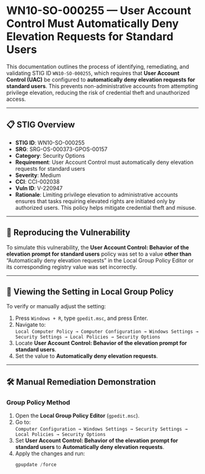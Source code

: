 # WN10-SO-000255 — User Account Control Must Automatically Deny Elevation Requests for Standard Users

This documentation outlines the process of identifying, remediating, and validating STIG ID `WN10-SO-000255`, which requires that **User Account Control (UAC)** be configured to **automatically deny elevation requests for standard users**. This prevents non-administrative accounts from attempting privilege elevation, reducing the risk of credential theft and unauthorized access.

---

## 📋 STIG Overview

- **STIG ID**: WN10-SO-000255  
- **SRG**: SRG-OS-000373-GPOS-00157  
- **Category**: Security Options  
- **Requirement**: User Account Control must automatically deny elevation requests for standard users  
- **Severity**: Medium  
- **CCI**: CCI-002038  
- **Vuln ID**: V-220947  
- **Rationale**: Limiting privilege elevation to administrative accounts ensures that tasks requiring elevated rights are initiated only by authorized users. This policy helps mitigate credential theft and misuse.

---

## 🔁 Reproducing the Vulnerability

To simulate this vulnerability, the **User Account Control: Behavior of the elevation prompt for standard users** policy was set to a value **other than** “Automatically deny elevation requests” in the Local Group Policy Editor or its corresponding registry value was set incorrectly.

---

## 🧾 Viewing the Setting in Local Group Policy

To verify or manually adjust the setting:

1. Press `Windows + R`, type `gpedit.msc`, and press Enter.  
2. Navigate to:  
   `Local Computer Policy → Computer Configuration → Windows Settings → Security Settings → Local Policies → Security Options`  
3. Locate **User Account Control: Behavior of the elevation prompt for standard users**.  
4. Set the value to **Automatically deny elevation requests**.

---

## 🛠️ Manual Remediation Demonstration

### **Group Policy Method**
1. Open the **Local Group Policy Editor** (`gpedit.msc`).  
2. Go to:  
   `Computer Configuration → Windows Settings → Security Settings → Local Policies → Security Options`  
3. Set **User Account Control: Behavior of the elevation prompt for standard users** to **Automatically deny elevation requests**.  
4. Apply the changes and run:  
   ```powershell
   gpupdate /force
